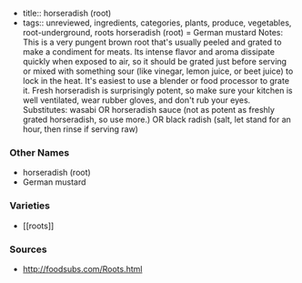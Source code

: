 - title:: horseradish (root)
- tags:: unreviewed, ingredients, categories, plants, produce, vegetables, root-underground, roots
horseradish (root) = German mustard Notes: This is a very pungent brown root that's usually peeled and grated to make a condiment for meats. Its intense flavor and aroma dissipate quickly when exposed to air, so it should be grated just before serving or mixed with something sour (like vinegar, lemon juice, or beet juice) to lock in the heat. It's easiest to use a blender or food processor to grate it. Fresh horseradish is surprisingly potent, so make sure your kitchen is well ventilated, wear rubber gloves, and don't rub your eyes. Substitutes: wasabi OR horseradish sauce (not as potent as freshly grated horseradish, so use more.) OR black radish (salt, let stand for an hour, then rinse if serving raw)

### Other Names

* horseradish (root)
* German mustard

### Varieties

* [[roots]]

### Sources
* http://foodsubs.com/Roots.html
